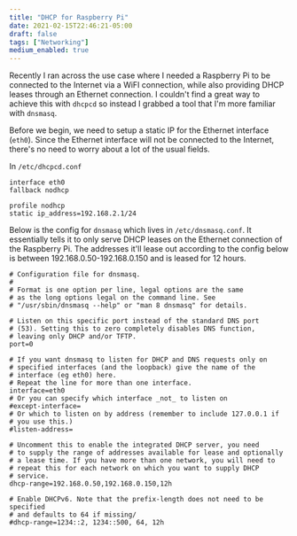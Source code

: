 ```yaml
---
title: "DHCP for Raspberry Pi"
date: 2021-02-15T22:46:21-05:00
draft: false
tags: ["Networking"]
medium_enabled: true
---
```


Recently I ran across the use case where I needed a Raspberry Pi to be connected to the Internet via a WiFI connection, while also providing DHCP leases through an Ethernet connection. I couldn't find a great way to achieve this with `dhcpcd` so instead I grabbed a tool that I'm more familiar with `dnsmasq`. 

Before we begin, we need to setup a static IP for the Ethernet interface (`eth0`). Since the Ethernet interface will not be connected to the Internet, there's no need to worry about a lot of the usual fields.

In `/etc/dhcpcd.conf`

```
interface eth0
fallback nodhcp

profile nodhcp
static ip_address=192.168.2.1/24
```

Below is the config for `dnsmasq` which lives in `/etc/dnsmasq.conf`. It essentially tells it to only serve DHCP leases on the Ethernet connection of the Raspberry Pi. The addresses it'll lease out according to the config below is between 192.168.0.50-192.168.0.150 and is leased for 12 hours.

```
# Configuration file for dnsmasq.
#
# Format is one option per line, legal options are the same
# as the long options legal on the command line. See
# "/usr/sbin/dnsmasq --help" or "man 8 dnsmasq" for details.

# Listen on this specific port instead of the standard DNS port
# (53). Setting this to zero completely disables DNS function,
# leaving only DHCP and/or TFTP.
port=0

# If you want dnsmasq to listen for DHCP and DNS requests only on
# specified interfaces (and the loopback) give the name of the
# interface (eg eth0) here.
# Repeat the line for more than one interface.
interface=eth0
# Or you can specify which interface _not_ to listen on
#except-interface=
# Or which to listen on by address (remember to include 127.0.0.1 if
# you use this.)
#listen-address=

# Uncomment this to enable the integrated DHCP server, you need
# to supply the range of addresses available for lease and optionally
# a lease time. If you have more than one network, you will need to
# repeat this for each network on which you want to supply DHCP
# service.
dhcp-range=192.168.0.50,192.168.0.150,12h

# Enable DHCPv6. Note that the prefix-length does not need to be specified
# and defaults to 64 if missing/
#dhcp-range=1234::2, 1234::500, 64, 12h
```

